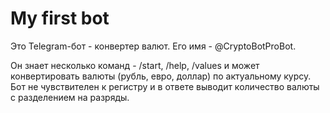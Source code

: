 # My first bot

Это Telegram-бот - конвертер валют. Его имя - @CryptoBotProBot.

Он знает несколько команд - /start, /help, /values и может конвертировать валюты (рубль, евро, доллар) по актуальному курсу.
Бот не чувствителен к региcтру и в ответе выводит количество валюты с разделением на разряды.
